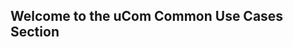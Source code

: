 ## Welcome to the uCom Common Use Cases Section 
<!-- type: row -->
<!-- type: card
title: <div style="text-align:center;width:100%;height:25%"><img src="https://raw.githubusercontent.com/Fiserv/universal-commerce/develop/assets/images/Picture1.png" alt="Customer Service" title="Customer Service" style="width:auto; height:60px"> <h3 style="text-align:center"></div>How to Create, Read, Update, and Delete a Customer Profile</h3>
description: 
link: ../recipes/?path=recipes/customerRegistration.md
-->
<!-- type: card
title: <div style="text-align:center;width:100%;height:25%"><img src="https://raw.githubusercontent.com/Fiserv/universal-commerce/f946a413c920caa34ae2b2aabf8fd04d7bcdbeea/assets/images/Picture2.png" alt="Guest Checkout" title="Guest Checkout" style="width:auto; height:60px"> </div> <h3 style="text-align:center"> How to Make a Guest Checkout </h3>
description: 
link: ../recipes/?path=recipes/guest_checkout.md
-->
<!-- type: card
title: <div style="text-align:center;width:100%;height:25%"><img src="https://github.com/Fiserv/universal-commerce/blob/develop/assets/images/Picture4.png?raw=true" alt="Vault a Credit Card" title="Vault a Credit Card" style="width:auto; height:60px"> </div> <h3 style="text-align:center"> How to Vault a Credit Card or Gift Card  </h3> 
description: 
link: ../recipes/?path=recipes/vault_credit_card_gift_card.md
-->
<!-- type: row-end -->
<!-- type: row -->
<!-- type: card
title: <div style="text-align:center;width:100%;height:25%"><img src="https://raw.githubusercontent.com/Fiserv/universal-commerce/develop/assets/images/Picture16.png?raw=true" alt="Duplicate Transaction" #title="Duplicate Transaction" style="width:auto; height:60px"></div> <h3 style="text-align:center">  How to Avoid a Duplicate Transaction </h3>
description: 
link: ../recipes/?path=recipes/duplicate_transactions.md
-->
<!-- type: card
title: <div style="text-align:center;width:100%;height:25%"><img src="https://raw.githubusercontent.com/Fiserv/universal-commerce/94a71289848258b488fbd8b79e4ea9605ba656e5/assets/images/paypal-svgrepo-com.svg" alt="Paypal or Venmo" title="Paypal or Venmo" style="width:auto; height:60px"></div>  <h3 style="text-align:center">  How to Make a Payment with Paypal or Venmo </h3>
description: 
link: ../recipes/?path=recipes/Paypal_Venmo_guide.md
-->
<!-- type: card
title: <div style="text-align:center;width:100%;height:25%"><img src="https://github.com/Fiserv/universal-commerce/blob/develop/assets/images/Picture17.png" alt="Split Payment" title="Split Payment" style="width:auto; height:60px"></div> <h3 style="text-align:center">  How to Make a split Payment  </h3>
description:
link: ../recipes/?path=recipes/Split_Tender_Payment.md
-->
<!-- type: row-end -->
<!-- type: row -->
<!-- type: card
title: <div style="text-align:center;width:100%;height:25%"><img src="https://github.com/Fiserv/universal-commerce/blob/develop/assets/images/Picture18.png?raw=true" alt="Refunds" title="Refunds" style="width:auto; height:60px"></div> <h3 style="text-align:center">How to Issue a Refund</h3>
description: 
link: ../recipes/?path=recipes/refunds.md
-->
<!-- type: card
title: <div style="text-align:center;width:100%;height:25%"><img src="https://github.com/Fiserv/universal-commerce/blob/develop/assets/images/Picture19.png?raw=true" alt="Inapp Payment" title="Inapp Payment" style="width:auto; height:60px"></div><h3 style="text-align:center">How to Make a InApp Payment</h3>
description: 
link: ../recipes/?path=recipes/InApp_Payments.md
-->
<!-- type: row-end -->